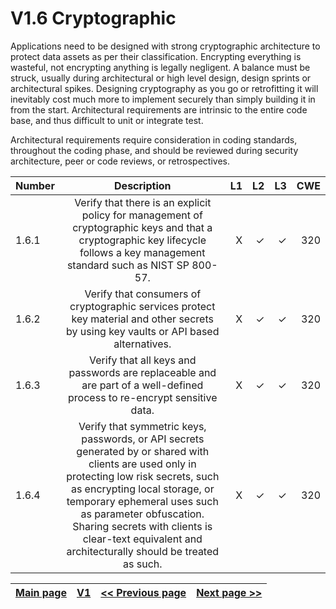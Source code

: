 # V1.6 Cryptographic

Applications need to be designed with strong cryptographic architecture to protect data assets as per their classification. Encrypting everything is wasteful, not encrypting anything is legally negligent. A balance must be struck, usually during architectural or high level design, design sprints or architectural spikes. Designing cryptography as you go or retrofitting it will inevitably cost much more to implement securely than simply building it in from the start.
Architectural requirements are intrinsic to the entire code base, and thus difficult to unit or integrate test.

Architectural requirements require consideration in coding standards, throughout the coding phase, and should be reviewed during security architecture, peer or code reviews, or retrospectives.


| Number       | Description     | L1    		| L2         | L3 		   | CWE		|
| :------------- | :----------: | -----------: | -----------:|-----------:| -----------:|
|  1.6.1 | Verify that there is an explicit policy for management of cryptographic keys and that a cryptographic key lifecycle follows a key management standard such as NIST SP 800-57.| X	 | ✓   | ✓   | 320 |
|  1.6.2 | Verify that consumers of cryptographic services protect key material and other secrets by using key vaults or API based alternatives.| X	 | ✓   | ✓   | 320 |
|  1.6.3 | Verify that all keys and passwords are replaceable and are part of a well-defined process to re-encrypt sensitive data.| X	 | ✓   | ✓   | 320 |
|  1.6.4 | Verify that symmetric keys, passwords, or API secrets generated by or shared with clients are used only in protecting low risk secrets, such as encrypting local storage, or temporary ephemeral uses such as parameter obfuscation. Sharing secrets with clients is clear-text equivalent and architecturally should be treated as such.  | X	 | ✓   | ✓   | 320 |



[Main page](../README.md) | [V1](README.md) | [<< Previous page](v1.5%20Input_Output_Requirements.md) |  [Next page >>](v1.7%20Errors_Logging_Auditing.md)
| --- | --- | --- | --- |
